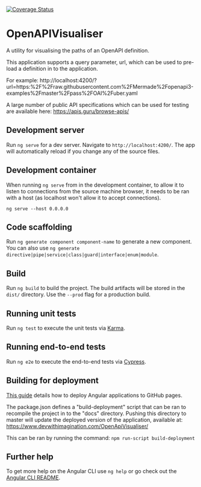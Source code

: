 [![Coverage Status](https://coveralls.io/repos/github/dhutchison/OpenApiVisualiser/badge.svg?branch=master)](https://coveralls.io/github/dhutchison/OpenApiVisualiser?branch=master)

# OpenAPIVisualiser

A utility for visualising the paths of an OpenAPI definition. 

This application supports a query parameter, url, which can be used to pre-load a definition in to the application. 

For example:
http://localhost:4200/?url=https:%2F%2Fraw.githubusercontent.com%2FMermade%2Fopenapi3-examples%2Fmaster%2Fpass%2FOAI%2Fuber.yaml

A large number of public API specifications which can be used for testing are available here: https://apis.guru/browse-apis/

## Development server

Run `ng serve` for a dev server. Navigate to `http://localhost:4200/`. The app will automatically reload if you change any of the source files.

## Development container

When running `ng serve` from in the development container, to allow it to listen to connections
from the source machine browser, it needs to be ran with a host (as localhost won't allow it to
accept connections).

`ng serve --host 0.0.0.0`

## Code scaffolding

Run `ng generate component component-name` to generate a new component. You can also use `ng generate directive|pipe|service|class|guard|interface|enum|module`.

## Build

Run `ng build` to build the project. The build artifacts will be stored in the `dist/` directory. Use the `--prod` flag for a production build.

## Running unit tests

Run `ng test` to execute the unit tests via [Karma](https://karma-runner.github.io).

## Running end-to-end tests

Run `ng e2e` to execute the end-to-end tests via [Cypress](https://cypress.io/).

## Building for deployment
[This guide](https://angular.io/guide/deployment#deploy-to-github-pages) details how to deploy Angular applications to GitHub pages. 

The package.json defines a "build-deployment" script that can be ran to recompile the project 
in to the "docs" directory. Pushing this directory to master will update the deployed version of the 
application, available at: https://www.devwithimagination.com/OpenApiVisualiser/

This can be ran by running the command:
`npm run-script build-deployment`

## Further help

To get more help on the Angular CLI use `ng help` or go check out the [Angular CLI README](https://github.com/angular/angular-cli/blob/master/README.md).

